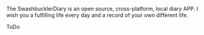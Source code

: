 ﻿The SwashbucklerDiary is an open source, cross-platform, local diary APP. I wish you a fulfilling life every day and a record of your own different life.

ToDo